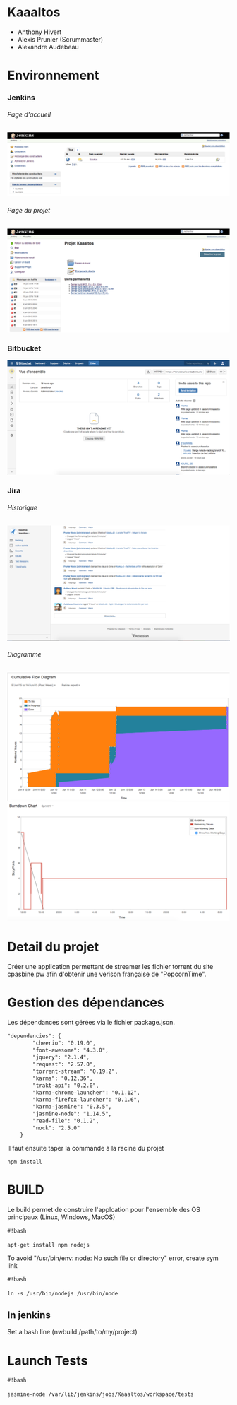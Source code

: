 # Kaaaltos 
- Anthony Hivert
- Alexis Prunier (Scrummaster)
- Alexandre Audebeau

# Environnement

### Jenkins
###### Page d'accueil
![title](jenkins-home.png)

###### Page du projet
![title](jenkins-project.png)

### Bitbucket
![title](bitbucket.png)

### Jira
###### Historique
![title](jira.png)
###### Diagramme
![title](jira-cumulative.png)
![title](jira-burndown.png)

# Detail du projet

Créer une application permettant de streamer les fichier torrent du site cpasbine.pw afin d'obtenir une verison française de "PopcornTime".

# Gestion des dépendances
Les dépendances sont gérées via le fichier package.json.

```
"dependencies": {
        "cheerio": "0.19.0",
        "font-awesome": "4.3.0",
        "jquery": "2.1.4",
        "request": "2.57.0",
        "torrent-stream": "0.19.2",
        "karma": "0.12.36",
        "trakt-api": "0.2.0",
        "karma-chrome-launcher": "0.1.12",
        "karma-firefox-launcher": "0.1.6",
        "karma-jasmine": "0.3.5",
        "jasmine-node": "1.14.5",
        "read-file": "0.1.2",
        "nock": "2.5.0"
    }
```

Il faut ensuite taper la commande à la racine du projet 
```
npm install

```

# BUILD

Le build permet de construire l'applcation pour l'ensemble des OS principaux (Linux, Windows, MacOS)

```
#!bash

apt-get install npm nodejs
```
To avoid "/usr/bin/env: node: No such file or directory" error, create sym link


```
#!bash

ln -s /usr/bin/nodejs /usr/bin/node
```

## In jenkins
Set a bash line (nwbuild /path/to/my/project)

# Launch Tests

```
#!bash

jasmine-node /var/lib/jenkins/jobs/Kaaaltos/workspace/tests
```



